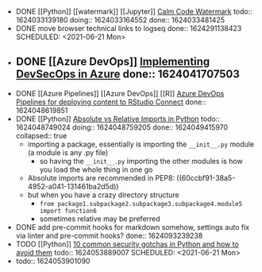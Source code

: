 - DONE [[Python]] [[watermark]] [[Jupyter]] [Calm Code Watermark](https://calmcode.io/shorts/watermark.py.html) 
  todo:: 1624033139180
  doing:: 1624033164552
  done:: 1624033481425
- DONE move browser technical links to logseq
  done:: 1624291138423
  SCHEDULED: <2021-06-21 Mon>
- DONE [[Azure DevOps]] [Implementing DevSecOps in Azure](https://www.nearform.com/blog/getting-devsecops-right-in-azure/)
  done:: 1624041707503
	-
- DONE [[Azure Pipelines]] [[Azure DevOps]] [[R]] [Azure DevOps Pipelines for deploying content to RStudio Connect](https://medium.com/rstudio-connect-digest/azure-devops-pipelines-for-deploying-content-to-rstudio-connect-e992f49103b6)
  done:: 1624048619851
- DONE [[Python]] [Absolute vs Relative Imports in Python](https://realpython.com/absolute-vs-relative-python-imports/)
  todo:: 1624048749024
  doing:: 1624048759205
  done:: 1624049415970
  collapsed:: true
	- importing a package, essentially is importing the `__init__.py` module (a module is any .py file)
		- so having the `__init__.py` importing the other modules is how you load the whole thing in one go
	- Absolute imports are recommended in PEP8: ((60ccbf91-38a5-4952-a041-131461ba2d5d))
	- but when you have a crazy directory structure
		- `from package1.subpackage2.subpackage3.subpackage4.module5 import function6`
		- sometimes relative may be preferred
- DONE add pre-commit hooks for markdown somehow, settings auto fix via linter and pre-commit hooks?
  done:: 1624093239238
- TODO [[Python]] [10 common security gotchas in Python and how to avoid them](https://hackernoon.com/10-common-security-gotchas-in-python-and-how-to-avoid-them-e19fbe265e03)
  todo:: 1624053889007
  SCHEDULED: <2021-06-21 Mon>
-
  todo:: 1624053901090
